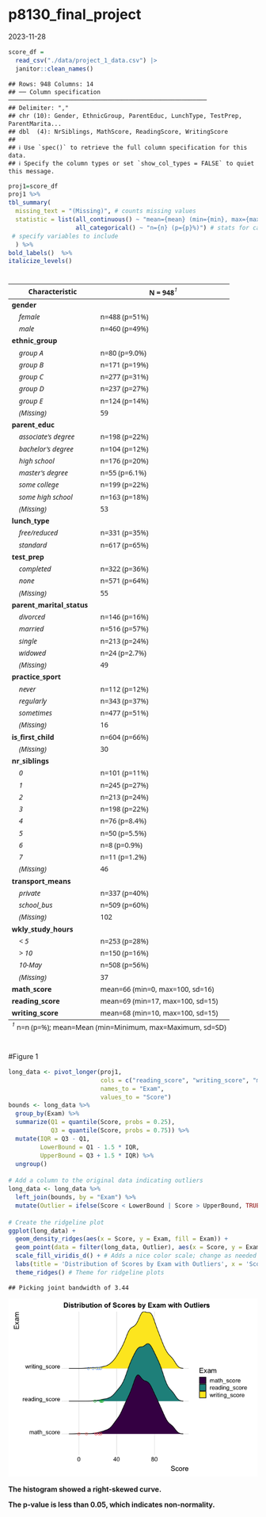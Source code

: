 p8130_final_project
================
2023-11-28

``` r
score_df = 
  read_csv("./data/project_1_data.csv") |>
  janitor::clean_names()
```

    ## Rows: 948 Columns: 14
    ## ── Column specification ────────────────────────────────────────────────────────
    ## Delimiter: ","
    ## chr (10): Gender, EthnicGroup, ParentEduc, LunchType, TestPrep, ParentMarita...
    ## dbl  (4): NrSiblings, MathScore, ReadingScore, WritingScore
    ## 
    ## ℹ Use `spec()` to retrieve the full column specification for this data.
    ## ℹ Specify the column types or set `show_col_types = FALSE` to quiet this message.

``` r
proj1=score_df
proj1 %>%
tbl_summary(
  missing_text = "(Missing)", # counts missing values
  statistic = list(all_continuous() ~ "mean={mean} (min={min}, max={max}, sd={sd})",
                   all_categorical() ~ "n={n} (p={p}%)") # stats for categorical
 # specify variables to include
  ) %>%
bold_labels()  %>%
italicize_levels()
```

<div id="wqpqotcwbc" style="padding-left:0px;padding-right:0px;padding-top:10px;padding-bottom:10px;overflow-x:auto;overflow-y:auto;width:auto;height:auto;">
<style>#wqpqotcwbc table {
  font-family: system-ui, 'Segoe UI', Roboto, Helvetica, Arial, sans-serif, 'Apple Color Emoji', 'Segoe UI Emoji', 'Segoe UI Symbol', 'Noto Color Emoji';
  -webkit-font-smoothing: antialiased;
  -moz-osx-font-smoothing: grayscale;
}
&#10;#wqpqotcwbc thead, #wqpqotcwbc tbody, #wqpqotcwbc tfoot, #wqpqotcwbc tr, #wqpqotcwbc td, #wqpqotcwbc th {
  border-style: none;
}
&#10;#wqpqotcwbc p {
  margin: 0;
  padding: 0;
}
&#10;#wqpqotcwbc .gt_table {
  display: table;
  border-collapse: collapse;
  line-height: normal;
  margin-left: auto;
  margin-right: auto;
  color: #333333;
  font-size: 16px;
  font-weight: normal;
  font-style: normal;
  background-color: #FFFFFF;
  width: auto;
  border-top-style: solid;
  border-top-width: 2px;
  border-top-color: #A8A8A8;
  border-right-style: none;
  border-right-width: 2px;
  border-right-color: #D3D3D3;
  border-bottom-style: solid;
  border-bottom-width: 2px;
  border-bottom-color: #A8A8A8;
  border-left-style: none;
  border-left-width: 2px;
  border-left-color: #D3D3D3;
}
&#10;#wqpqotcwbc .gt_caption {
  padding-top: 4px;
  padding-bottom: 4px;
}
&#10;#wqpqotcwbc .gt_title {
  color: #333333;
  font-size: 125%;
  font-weight: initial;
  padding-top: 4px;
  padding-bottom: 4px;
  padding-left: 5px;
  padding-right: 5px;
  border-bottom-color: #FFFFFF;
  border-bottom-width: 0;
}
&#10;#wqpqotcwbc .gt_subtitle {
  color: #333333;
  font-size: 85%;
  font-weight: initial;
  padding-top: 3px;
  padding-bottom: 5px;
  padding-left: 5px;
  padding-right: 5px;
  border-top-color: #FFFFFF;
  border-top-width: 0;
}
&#10;#wqpqotcwbc .gt_heading {
  background-color: #FFFFFF;
  text-align: center;
  border-bottom-color: #FFFFFF;
  border-left-style: none;
  border-left-width: 1px;
  border-left-color: #D3D3D3;
  border-right-style: none;
  border-right-width: 1px;
  border-right-color: #D3D3D3;
}
&#10;#wqpqotcwbc .gt_bottom_border {
  border-bottom-style: solid;
  border-bottom-width: 2px;
  border-bottom-color: #D3D3D3;
}
&#10;#wqpqotcwbc .gt_col_headings {
  border-top-style: solid;
  border-top-width: 2px;
  border-top-color: #D3D3D3;
  border-bottom-style: solid;
  border-bottom-width: 2px;
  border-bottom-color: #D3D3D3;
  border-left-style: none;
  border-left-width: 1px;
  border-left-color: #D3D3D3;
  border-right-style: none;
  border-right-width: 1px;
  border-right-color: #D3D3D3;
}
&#10;#wqpqotcwbc .gt_col_heading {
  color: #333333;
  background-color: #FFFFFF;
  font-size: 100%;
  font-weight: normal;
  text-transform: inherit;
  border-left-style: none;
  border-left-width: 1px;
  border-left-color: #D3D3D3;
  border-right-style: none;
  border-right-width: 1px;
  border-right-color: #D3D3D3;
  vertical-align: bottom;
  padding-top: 5px;
  padding-bottom: 6px;
  padding-left: 5px;
  padding-right: 5px;
  overflow-x: hidden;
}
&#10;#wqpqotcwbc .gt_column_spanner_outer {
  color: #333333;
  background-color: #FFFFFF;
  font-size: 100%;
  font-weight: normal;
  text-transform: inherit;
  padding-top: 0;
  padding-bottom: 0;
  padding-left: 4px;
  padding-right: 4px;
}
&#10;#wqpqotcwbc .gt_column_spanner_outer:first-child {
  padding-left: 0;
}
&#10;#wqpqotcwbc .gt_column_spanner_outer:last-child {
  padding-right: 0;
}
&#10;#wqpqotcwbc .gt_column_spanner {
  border-bottom-style: solid;
  border-bottom-width: 2px;
  border-bottom-color: #D3D3D3;
  vertical-align: bottom;
  padding-top: 5px;
  padding-bottom: 5px;
  overflow-x: hidden;
  display: inline-block;
  width: 100%;
}
&#10;#wqpqotcwbc .gt_spanner_row {
  border-bottom-style: hidden;
}
&#10;#wqpqotcwbc .gt_group_heading {
  padding-top: 8px;
  padding-bottom: 8px;
  padding-left: 5px;
  padding-right: 5px;
  color: #333333;
  background-color: #FFFFFF;
  font-size: 100%;
  font-weight: initial;
  text-transform: inherit;
  border-top-style: solid;
  border-top-width: 2px;
  border-top-color: #D3D3D3;
  border-bottom-style: solid;
  border-bottom-width: 2px;
  border-bottom-color: #D3D3D3;
  border-left-style: none;
  border-left-width: 1px;
  border-left-color: #D3D3D3;
  border-right-style: none;
  border-right-width: 1px;
  border-right-color: #D3D3D3;
  vertical-align: middle;
  text-align: left;
}
&#10;#wqpqotcwbc .gt_empty_group_heading {
  padding: 0.5px;
  color: #333333;
  background-color: #FFFFFF;
  font-size: 100%;
  font-weight: initial;
  border-top-style: solid;
  border-top-width: 2px;
  border-top-color: #D3D3D3;
  border-bottom-style: solid;
  border-bottom-width: 2px;
  border-bottom-color: #D3D3D3;
  vertical-align: middle;
}
&#10;#wqpqotcwbc .gt_from_md > :first-child {
  margin-top: 0;
}
&#10;#wqpqotcwbc .gt_from_md > :last-child {
  margin-bottom: 0;
}
&#10;#wqpqotcwbc .gt_row {
  padding-top: 8px;
  padding-bottom: 8px;
  padding-left: 5px;
  padding-right: 5px;
  margin: 10px;
  border-top-style: solid;
  border-top-width: 1px;
  border-top-color: #D3D3D3;
  border-left-style: none;
  border-left-width: 1px;
  border-left-color: #D3D3D3;
  border-right-style: none;
  border-right-width: 1px;
  border-right-color: #D3D3D3;
  vertical-align: middle;
  overflow-x: hidden;
}
&#10;#wqpqotcwbc .gt_stub {
  color: #333333;
  background-color: #FFFFFF;
  font-size: 100%;
  font-weight: initial;
  text-transform: inherit;
  border-right-style: solid;
  border-right-width: 2px;
  border-right-color: #D3D3D3;
  padding-left: 5px;
  padding-right: 5px;
}
&#10;#wqpqotcwbc .gt_stub_row_group {
  color: #333333;
  background-color: #FFFFFF;
  font-size: 100%;
  font-weight: initial;
  text-transform: inherit;
  border-right-style: solid;
  border-right-width: 2px;
  border-right-color: #D3D3D3;
  padding-left: 5px;
  padding-right: 5px;
  vertical-align: top;
}
&#10;#wqpqotcwbc .gt_row_group_first td {
  border-top-width: 2px;
}
&#10;#wqpqotcwbc .gt_row_group_first th {
  border-top-width: 2px;
}
&#10;#wqpqotcwbc .gt_summary_row {
  color: #333333;
  background-color: #FFFFFF;
  text-transform: inherit;
  padding-top: 8px;
  padding-bottom: 8px;
  padding-left: 5px;
  padding-right: 5px;
}
&#10;#wqpqotcwbc .gt_first_summary_row {
  border-top-style: solid;
  border-top-color: #D3D3D3;
}
&#10;#wqpqotcwbc .gt_first_summary_row.thick {
  border-top-width: 2px;
}
&#10;#wqpqotcwbc .gt_last_summary_row {
  padding-top: 8px;
  padding-bottom: 8px;
  padding-left: 5px;
  padding-right: 5px;
  border-bottom-style: solid;
  border-bottom-width: 2px;
  border-bottom-color: #D3D3D3;
}
&#10;#wqpqotcwbc .gt_grand_summary_row {
  color: #333333;
  background-color: #FFFFFF;
  text-transform: inherit;
  padding-top: 8px;
  padding-bottom: 8px;
  padding-left: 5px;
  padding-right: 5px;
}
&#10;#wqpqotcwbc .gt_first_grand_summary_row {
  padding-top: 8px;
  padding-bottom: 8px;
  padding-left: 5px;
  padding-right: 5px;
  border-top-style: double;
  border-top-width: 6px;
  border-top-color: #D3D3D3;
}
&#10;#wqpqotcwbc .gt_last_grand_summary_row_top {
  padding-top: 8px;
  padding-bottom: 8px;
  padding-left: 5px;
  padding-right: 5px;
  border-bottom-style: double;
  border-bottom-width: 6px;
  border-bottom-color: #D3D3D3;
}
&#10;#wqpqotcwbc .gt_striped {
  background-color: rgba(128, 128, 128, 0.05);
}
&#10;#wqpqotcwbc .gt_table_body {
  border-top-style: solid;
  border-top-width: 2px;
  border-top-color: #D3D3D3;
  border-bottom-style: solid;
  border-bottom-width: 2px;
  border-bottom-color: #D3D3D3;
}
&#10;#wqpqotcwbc .gt_footnotes {
  color: #333333;
  background-color: #FFFFFF;
  border-bottom-style: none;
  border-bottom-width: 2px;
  border-bottom-color: #D3D3D3;
  border-left-style: none;
  border-left-width: 2px;
  border-left-color: #D3D3D3;
  border-right-style: none;
  border-right-width: 2px;
  border-right-color: #D3D3D3;
}
&#10;#wqpqotcwbc .gt_footnote {
  margin: 0px;
  font-size: 90%;
  padding-top: 4px;
  padding-bottom: 4px;
  padding-left: 5px;
  padding-right: 5px;
}
&#10;#wqpqotcwbc .gt_sourcenotes {
  color: #333333;
  background-color: #FFFFFF;
  border-bottom-style: none;
  border-bottom-width: 2px;
  border-bottom-color: #D3D3D3;
  border-left-style: none;
  border-left-width: 2px;
  border-left-color: #D3D3D3;
  border-right-style: none;
  border-right-width: 2px;
  border-right-color: #D3D3D3;
}
&#10;#wqpqotcwbc .gt_sourcenote {
  font-size: 90%;
  padding-top: 4px;
  padding-bottom: 4px;
  padding-left: 5px;
  padding-right: 5px;
}
&#10;#wqpqotcwbc .gt_left {
  text-align: left;
}
&#10;#wqpqotcwbc .gt_center {
  text-align: center;
}
&#10;#wqpqotcwbc .gt_right {
  text-align: right;
  font-variant-numeric: tabular-nums;
}
&#10;#wqpqotcwbc .gt_font_normal {
  font-weight: normal;
}
&#10;#wqpqotcwbc .gt_font_bold {
  font-weight: bold;
}
&#10;#wqpqotcwbc .gt_font_italic {
  font-style: italic;
}
&#10;#wqpqotcwbc .gt_super {
  font-size: 65%;
}
&#10;#wqpqotcwbc .gt_footnote_marks {
  font-size: 75%;
  vertical-align: 0.4em;
  position: initial;
}
&#10;#wqpqotcwbc .gt_asterisk {
  font-size: 100%;
  vertical-align: 0;
}
&#10;#wqpqotcwbc .gt_indent_1 {
  text-indent: 5px;
}
&#10;#wqpqotcwbc .gt_indent_2 {
  text-indent: 10px;
}
&#10;#wqpqotcwbc .gt_indent_3 {
  text-indent: 15px;
}
&#10;#wqpqotcwbc .gt_indent_4 {
  text-indent: 20px;
}
&#10;#wqpqotcwbc .gt_indent_5 {
  text-indent: 25px;
}
</style>
<table class="gt_table" data-quarto-disable-processing="false" data-quarto-bootstrap="false">
  <thead>
    &#10;    <tr class="gt_col_headings">
      <th class="gt_col_heading gt_columns_bottom_border gt_left" rowspan="1" colspan="1" scope="col" id="&lt;strong&gt;Characteristic&lt;/strong&gt;"><strong>Characteristic</strong></th>
      <th class="gt_col_heading gt_columns_bottom_border gt_center" rowspan="1" colspan="1" scope="col" id="&lt;strong&gt;N = 948&lt;/strong&gt;&lt;span class=&quot;gt_footnote_marks&quot; style=&quot;white-space:nowrap;font-style:italic;font-weight:normal;&quot;&gt;&lt;sup&gt;1&lt;/sup&gt;&lt;/span&gt;"><strong>N = 948</strong><span class="gt_footnote_marks" style="white-space:nowrap;font-style:italic;font-weight:normal;"><sup>1</sup></span></th>
    </tr>
  </thead>
  <tbody class="gt_table_body">
    <tr><td headers="label" class="gt_row gt_left" style="font-weight: bold;">gender</td>
<td headers="stat_0" class="gt_row gt_center"></td></tr>
    <tr><td headers="label" class="gt_row gt_left" style="font-style: italic;">    female</td>
<td headers="stat_0" class="gt_row gt_center">n=488 (p=51%)</td></tr>
    <tr><td headers="label" class="gt_row gt_left" style="font-style: italic;">    male</td>
<td headers="stat_0" class="gt_row gt_center">n=460 (p=49%)</td></tr>
    <tr><td headers="label" class="gt_row gt_left" style="font-weight: bold;">ethnic_group</td>
<td headers="stat_0" class="gt_row gt_center"></td></tr>
    <tr><td headers="label" class="gt_row gt_left" style="font-style: italic;">    group A</td>
<td headers="stat_0" class="gt_row gt_center">n=80 (p=9.0%)</td></tr>
    <tr><td headers="label" class="gt_row gt_left" style="font-style: italic;">    group B</td>
<td headers="stat_0" class="gt_row gt_center">n=171 (p=19%)</td></tr>
    <tr><td headers="label" class="gt_row gt_left" style="font-style: italic;">    group C</td>
<td headers="stat_0" class="gt_row gt_center">n=277 (p=31%)</td></tr>
    <tr><td headers="label" class="gt_row gt_left" style="font-style: italic;">    group D</td>
<td headers="stat_0" class="gt_row gt_center">n=237 (p=27%)</td></tr>
    <tr><td headers="label" class="gt_row gt_left" style="font-style: italic;">    group E</td>
<td headers="stat_0" class="gt_row gt_center">n=124 (p=14%)</td></tr>
    <tr><td headers="label" class="gt_row gt_left" style="font-style: italic;">    (Missing)</td>
<td headers="stat_0" class="gt_row gt_center">59</td></tr>
    <tr><td headers="label" class="gt_row gt_left" style="font-weight: bold;">parent_educ</td>
<td headers="stat_0" class="gt_row gt_center"></td></tr>
    <tr><td headers="label" class="gt_row gt_left" style="font-style: italic;">    associate's degree</td>
<td headers="stat_0" class="gt_row gt_center">n=198 (p=22%)</td></tr>
    <tr><td headers="label" class="gt_row gt_left" style="font-style: italic;">    bachelor's degree</td>
<td headers="stat_0" class="gt_row gt_center">n=104 (p=12%)</td></tr>
    <tr><td headers="label" class="gt_row gt_left" style="font-style: italic;">    high school</td>
<td headers="stat_0" class="gt_row gt_center">n=176 (p=20%)</td></tr>
    <tr><td headers="label" class="gt_row gt_left" style="font-style: italic;">    master's degree</td>
<td headers="stat_0" class="gt_row gt_center">n=55 (p=6.1%)</td></tr>
    <tr><td headers="label" class="gt_row gt_left" style="font-style: italic;">    some college</td>
<td headers="stat_0" class="gt_row gt_center">n=199 (p=22%)</td></tr>
    <tr><td headers="label" class="gt_row gt_left" style="font-style: italic;">    some high school</td>
<td headers="stat_0" class="gt_row gt_center">n=163 (p=18%)</td></tr>
    <tr><td headers="label" class="gt_row gt_left" style="font-style: italic;">    (Missing)</td>
<td headers="stat_0" class="gt_row gt_center">53</td></tr>
    <tr><td headers="label" class="gt_row gt_left" style="font-weight: bold;">lunch_type</td>
<td headers="stat_0" class="gt_row gt_center"></td></tr>
    <tr><td headers="label" class="gt_row gt_left" style="font-style: italic;">    free/reduced</td>
<td headers="stat_0" class="gt_row gt_center">n=331 (p=35%)</td></tr>
    <tr><td headers="label" class="gt_row gt_left" style="font-style: italic;">    standard</td>
<td headers="stat_0" class="gt_row gt_center">n=617 (p=65%)</td></tr>
    <tr><td headers="label" class="gt_row gt_left" style="font-weight: bold;">test_prep</td>
<td headers="stat_0" class="gt_row gt_center"></td></tr>
    <tr><td headers="label" class="gt_row gt_left" style="font-style: italic;">    completed</td>
<td headers="stat_0" class="gt_row gt_center">n=322 (p=36%)</td></tr>
    <tr><td headers="label" class="gt_row gt_left" style="font-style: italic;">    none</td>
<td headers="stat_0" class="gt_row gt_center">n=571 (p=64%)</td></tr>
    <tr><td headers="label" class="gt_row gt_left" style="font-style: italic;">    (Missing)</td>
<td headers="stat_0" class="gt_row gt_center">55</td></tr>
    <tr><td headers="label" class="gt_row gt_left" style="font-weight: bold;">parent_marital_status</td>
<td headers="stat_0" class="gt_row gt_center"></td></tr>
    <tr><td headers="label" class="gt_row gt_left" style="font-style: italic;">    divorced</td>
<td headers="stat_0" class="gt_row gt_center">n=146 (p=16%)</td></tr>
    <tr><td headers="label" class="gt_row gt_left" style="font-style: italic;">    married</td>
<td headers="stat_0" class="gt_row gt_center">n=516 (p=57%)</td></tr>
    <tr><td headers="label" class="gt_row gt_left" style="font-style: italic;">    single</td>
<td headers="stat_0" class="gt_row gt_center">n=213 (p=24%)</td></tr>
    <tr><td headers="label" class="gt_row gt_left" style="font-style: italic;">    widowed</td>
<td headers="stat_0" class="gt_row gt_center">n=24 (p=2.7%)</td></tr>
    <tr><td headers="label" class="gt_row gt_left" style="font-style: italic;">    (Missing)</td>
<td headers="stat_0" class="gt_row gt_center">49</td></tr>
    <tr><td headers="label" class="gt_row gt_left" style="font-weight: bold;">practice_sport</td>
<td headers="stat_0" class="gt_row gt_center"></td></tr>
    <tr><td headers="label" class="gt_row gt_left" style="font-style: italic;">    never</td>
<td headers="stat_0" class="gt_row gt_center">n=112 (p=12%)</td></tr>
    <tr><td headers="label" class="gt_row gt_left" style="font-style: italic;">    regularly</td>
<td headers="stat_0" class="gt_row gt_center">n=343 (p=37%)</td></tr>
    <tr><td headers="label" class="gt_row gt_left" style="font-style: italic;">    sometimes</td>
<td headers="stat_0" class="gt_row gt_center">n=477 (p=51%)</td></tr>
    <tr><td headers="label" class="gt_row gt_left" style="font-style: italic;">    (Missing)</td>
<td headers="stat_0" class="gt_row gt_center">16</td></tr>
    <tr><td headers="label" class="gt_row gt_left" style="font-weight: bold;">is_first_child</td>
<td headers="stat_0" class="gt_row gt_center">n=604 (p=66%)</td></tr>
    <tr><td headers="label" class="gt_row gt_left" style="font-style: italic;">    (Missing)</td>
<td headers="stat_0" class="gt_row gt_center">30</td></tr>
    <tr><td headers="label" class="gt_row gt_left" style="font-weight: bold;">nr_siblings</td>
<td headers="stat_0" class="gt_row gt_center"></td></tr>
    <tr><td headers="label" class="gt_row gt_left" style="font-style: italic;">    0</td>
<td headers="stat_0" class="gt_row gt_center">n=101 (p=11%)</td></tr>
    <tr><td headers="label" class="gt_row gt_left" style="font-style: italic;">    1</td>
<td headers="stat_0" class="gt_row gt_center">n=245 (p=27%)</td></tr>
    <tr><td headers="label" class="gt_row gt_left" style="font-style: italic;">    2</td>
<td headers="stat_0" class="gt_row gt_center">n=213 (p=24%)</td></tr>
    <tr><td headers="label" class="gt_row gt_left" style="font-style: italic;">    3</td>
<td headers="stat_0" class="gt_row gt_center">n=198 (p=22%)</td></tr>
    <tr><td headers="label" class="gt_row gt_left" style="font-style: italic;">    4</td>
<td headers="stat_0" class="gt_row gt_center">n=76 (p=8.4%)</td></tr>
    <tr><td headers="label" class="gt_row gt_left" style="font-style: italic;">    5</td>
<td headers="stat_0" class="gt_row gt_center">n=50 (p=5.5%)</td></tr>
    <tr><td headers="label" class="gt_row gt_left" style="font-style: italic;">    6</td>
<td headers="stat_0" class="gt_row gt_center">n=8 (p=0.9%)</td></tr>
    <tr><td headers="label" class="gt_row gt_left" style="font-style: italic;">    7</td>
<td headers="stat_0" class="gt_row gt_center">n=11 (p=1.2%)</td></tr>
    <tr><td headers="label" class="gt_row gt_left" style="font-style: italic;">    (Missing)</td>
<td headers="stat_0" class="gt_row gt_center">46</td></tr>
    <tr><td headers="label" class="gt_row gt_left" style="font-weight: bold;">transport_means</td>
<td headers="stat_0" class="gt_row gt_center"></td></tr>
    <tr><td headers="label" class="gt_row gt_left" style="font-style: italic;">    private</td>
<td headers="stat_0" class="gt_row gt_center">n=337 (p=40%)</td></tr>
    <tr><td headers="label" class="gt_row gt_left" style="font-style: italic;">    school_bus</td>
<td headers="stat_0" class="gt_row gt_center">n=509 (p=60%)</td></tr>
    <tr><td headers="label" class="gt_row gt_left" style="font-style: italic;">    (Missing)</td>
<td headers="stat_0" class="gt_row gt_center">102</td></tr>
    <tr><td headers="label" class="gt_row gt_left" style="font-weight: bold;">wkly_study_hours</td>
<td headers="stat_0" class="gt_row gt_center"></td></tr>
    <tr><td headers="label" class="gt_row gt_left" style="font-style: italic;">    &lt; 5</td>
<td headers="stat_0" class="gt_row gt_center">n=253 (p=28%)</td></tr>
    <tr><td headers="label" class="gt_row gt_left" style="font-style: italic;">    &gt; 10</td>
<td headers="stat_0" class="gt_row gt_center">n=150 (p=16%)</td></tr>
    <tr><td headers="label" class="gt_row gt_left" style="font-style: italic;">    10-May</td>
<td headers="stat_0" class="gt_row gt_center">n=508 (p=56%)</td></tr>
    <tr><td headers="label" class="gt_row gt_left" style="font-style: italic;">    (Missing)</td>
<td headers="stat_0" class="gt_row gt_center">37</td></tr>
    <tr><td headers="label" class="gt_row gt_left" style="font-weight: bold;">math_score</td>
<td headers="stat_0" class="gt_row gt_center">mean=66 (min=0, max=100, sd=16)</td></tr>
    <tr><td headers="label" class="gt_row gt_left" style="font-weight: bold;">reading_score</td>
<td headers="stat_0" class="gt_row gt_center">mean=69 (min=17, max=100, sd=15)</td></tr>
    <tr><td headers="label" class="gt_row gt_left" style="font-weight: bold;">writing_score</td>
<td headers="stat_0" class="gt_row gt_center">mean=68 (min=10, max=100, sd=15)</td></tr>
  </tbody>
  &#10;  <tfoot class="gt_footnotes">
    <tr>
      <td class="gt_footnote" colspan="2"><span class="gt_footnote_marks" style="white-space:nowrap;font-style:italic;font-weight:normal;"><sup>1</sup></span> n=n (p=%); mean=Mean (min=Minimum, max=Maximum, sd=SD)</td>
    </tr>
  </tfoot>
</table>
</div>

\#Figure 1

``` r
long_data <- pivot_longer(proj1, 
                          cols = c("reading_score", "writing_score", "math_score"), 
                          names_to = "Exam", 
                          values_to = "Score")
bounds <- long_data %>%
  group_by(Exam) %>%
  summarize(Q1 = quantile(Score, probs = 0.25),
            Q3 = quantile(Score, probs = 0.75)) %>%
  mutate(IQR = Q3 - Q1,
         LowerBound = Q1 - 1.5 * IQR,
         UpperBound = Q3 + 1.5 * IQR) %>%
  ungroup()

# Add a column to the original data indicating outliers
long_data <- long_data %>%
  left_join(bounds, by = "Exam") %>%
  mutate(Outlier = ifelse(Score < LowerBound | Score > UpperBound, TRUE, FALSE))

# Create the ridgeline plot
ggplot(long_data) +
  geom_density_ridges(aes(x = Score, y = Exam, fill = Exam)) +
  geom_point(data = filter(long_data, Outlier), aes(x = Score, y = Exam, color = Exam), size = 2, shape = 21, show.legend = FALSE) +
  scale_fill_viridis_d() + # Adds a nice color scale; change as needed
  labs(title = 'Distribution of Scores by Exam with Outliers', x = 'Score', y = 'Exam') +
  theme_ridges() # Theme for ridgeline plots
```

    ## Picking joint bandwidth of 3.44

![](p8130_final_project_files/figure-gfm/unnamed-chunk-3-1.png)<!-- -->

**The histogram showed a right-skewed curve.**

**The p-value is less than 0.05, which indicates non-normality.**

